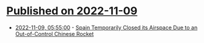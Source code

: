 # [Published on 2022-11-09](index.md)

* [2022-11-09, 05:55:00](https://soylentnews.org/article.pl?sid=22/11/08/0553232&from=rss) - [Spain Temporarily Closed its Airspace Due to an Out-of-Control Chinese Rocket](https://soylentnews.org/article.pl?sid=22/11/08/0553232&from=rss)
